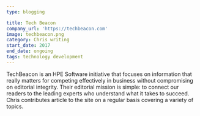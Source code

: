 ```yaml
---
type: blogging

title: Tech Beacon
company_url: 'https://techbeacon.com'
image: techbeacon.png
category: Chris writing
start_date: 2017
end_date: ongoing
tags: technology development
---
```


TechBeacon is an HPE Software initiative that focuses on information that really matters for competing effectively in business without compromising on editorial integrity. Their editorial mission is simple: to connect our readers to the leading experts who understand what it takes to succeed. Chris contributes article to the site on a regular basis covering a variety of topics.
